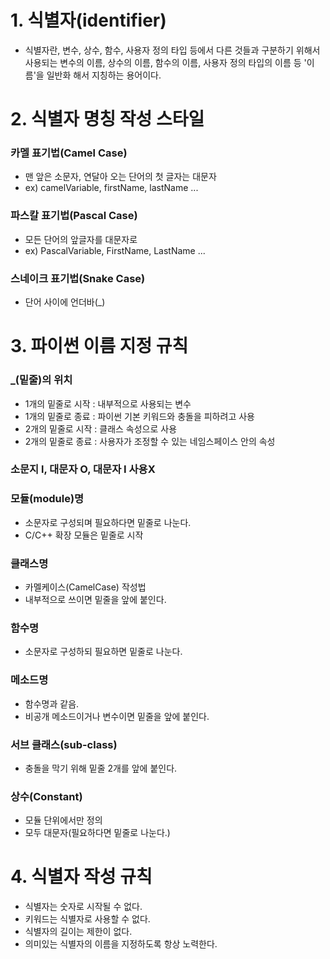 # 1. 식별자(identifier)
* 식별자란, 변수, 상수, 함수, 사용자 정의 타입 등에서 다른 것들과 구분하기 위해서 사용되는 변수의 이름, 상수의 이름, 함수의 이름, 사용자 정의 타입의 이름 등 '이름'을 일반화 해서 지칭하는 용어이다.

# 2. 식별자 명칭 작성 스타일
### 카멜 표기법(Camel Case)
* 맨 앞은 소문자, 연달아 오는 단어의 첫 글자는 대문자
* ex) camelVariable, firstName, lastName ...

### 파스칼 표기법(Pascal Case)
* 모든 단어의 앞글자를 대문자로
* ex) PascalVariable, FirstName, LastName ...

### 스네이크 표기법(Snake Case)
* 단어 사이에 언더바(_)


# 3. 파이썬 이름 지정 규칙
### _(밑줄)의 위치
  * 1개의 밑줄로 시작 : 내부적으로 사용되는 변수
  * 1개의 밑줄로 종료 : 파이썬 기본 키워드와 충돌을 피하려고 사용
  * 2개의 밑줄로 시작 : 클래스 속성으로 사용
  * 2개의 밑줄로 종료 : 사용자가 조정할 수 있는 네임스페이스 안의 속성

### 소문지 l, 대문자 O, 대문자 I 사용X

### 모듈(module)명
  * 소문자로 구성되며 필요하다면 밑줄로 나눈다.
  * C/C++ 확장 모듈은 밑줄로 시작

### 클래스명
  * 카멜케이스(CamelCase) 작성법
  * 내부적으로 쓰이면 밑줄을 앞에 붙인다.

### 함수명
  * 소문자로 구성하되 필요하면 밑줄로 나눈다.

### 메소드명
  * 함수명과 같음.
  * 비공개 메소드이거나 변수이면 밑줄을 앞에 붙인다.

### 서브 클래스(sub-class)
  * 충돌을 막기 위해 밑줄 2개를 앞에 붙인다.

### 상수(Constant)
  * 모듈 단위에서만 정의
  * 모두 대문자(필요하다면 밑줄로 나눈다.)


# 4. 식별자 작성 규칙
* 식별자는 숫자로 시작될 수 없다.
* 키워드는 식별자로 사용할 수 없다.
* 식별자의 길이는 제한이 없다.
* 의미있는 식별자의 이름을 지정하도록 항상 노력한다.
